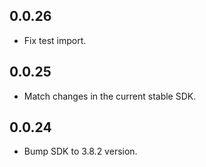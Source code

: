 ## 0.0.26

- Fix test import.

## 0.0.25

- Match changes in the current stable SDK.

## 0.0.24

- Bump SDK to 3.8.2 version.
